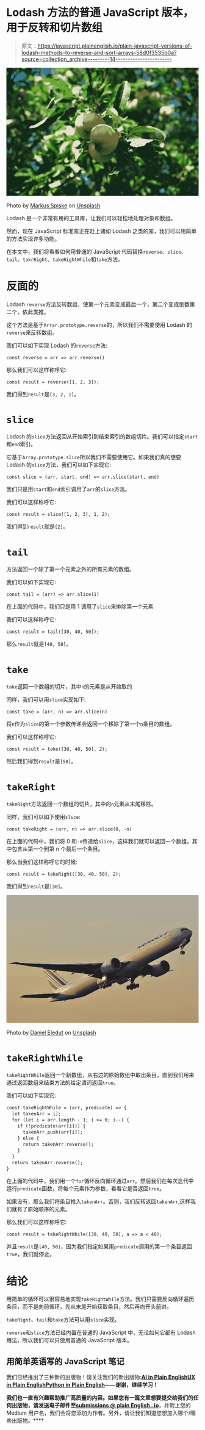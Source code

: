 # Lodash 方法的普通 JavaScript 版本，用于反转和切片数组

> 原文：<https://javascript.plainenglish.io/plain-javascript-versions-of-lodash-methods-to-reverse-and-sort-arrays-58d0f3535b0a?source=collection_archive---------14----------------------->

![](img/8ea583851adc4f69a1abcd13402b1c34.png)

Photo by [Markus Spiske](https://unsplash.com/@markusspiske?utm_source=medium&utm_medium=referral) on [Unsplash](https://unsplash.com?utm_source=medium&utm_medium=referral)

Lodash 是一个非常有用的工具库，让我们可以轻松地处理对象和数组。

然而，现在 JavaScript 标准库正在赶上诸如 Lodash 之类的库，我们可以用简单的方法实现许多功能。

在本文中，我们将看看如何用普通的 JavaScript 代码替换`reverse`、`slice`、`tail`、`takrRight`、`takeRightWhile`和`take`方法。

# 反面的

Lodash `reverse`方法反转数组，使第一个元素变成最后一个，第二个变成倒数第二个，依此类推。

这个方法是基于`Arrar.prototype.reverse`的，所以我们不需要使用 Lodash 的`reverse`来反转数组。

我们可以如下实现 Lodash 的`reverse`方法:

```
const reverse = arr => arr.reverse()
```

那么我们可以这样称呼它:

```
const result = reverse([1, 2, 3]);
```

我们得到`result`是`[3, 2, 1]`。

# `slice`

Lodash 的`slice`方法返回从开始索引到结束索引的数组切片。我们可以指定`start`和`end`索引。

它基于`Array.prototype.slice`所以我们不需要使用它。如果我们真的想要 Lodash 的`slice`方法，我们可以如下实现它:

```
const slice = (arr, start, end) => arr.slice(start, end)
```

我们只是用`start`和`end`索引调用了`arr`的`slice`方法。

我们可以这样称呼它:

```
const result = slice([1, 2, 3], 1, 2);
```

我们得到`result`就是`[2]`。

# `tail`

方法返回一个除了第一个元素之外的所有元素的数组。

我们可以如下实现它:

```
const tail = (arr) => arr.slice(1)
```

在上面的代码中，我们只是用 1 调用了`slice`来排除第一个元素

我们可以这样称呼它:

```
const result = tail([30, 40, 50]);
```

那么`result`就是`[40, 50]`。

# `take`

`take`返回一个数组的切片，其中`n`的元素是从开始取的

同样，我们可以用`slice`实现如下:

```
const take = (arr, n) => arr.slice(n)
```

将`n`作为`slice`的第一个参数传递会返回一个移除了第一个`n`条目的数组。

我们可以这样称呼它:

```
const result = take([30, 40, 50], 2);
```

然后我们得到`result`是`[50]`。

# `takeRight`

`takeRight`方法返回一个数组的切片，其中的`n`元素从末尾移除。

同样，我们可以如下使用`slice`:

```
const takeRight = (arr, n) => arr.slice(0, -n)
```

在上面的代码中，我们将 0 和`-n`传递给`slice`，这样我们就可以返回一个数组，其中包含从第一个到第 n 个最后一个条目。

那么当我们这样称呼它的时候:

```
const result = takeRight([30, 40, 50], 2);
```

我们得到`result`是`[30]`。

![](img/197865447ffce0d0d7707f8d5b5866d7.png)

Photo by [Daniel Eledut](https://unsplash.com/@pixtolero2?utm_source=medium&utm_medium=referral) on [Unsplash](https://unsplash.com?utm_source=medium&utm_medium=referral)

# `takeRightWhile`

`takeRightWhile`返回一个新数组，从右边的原始数组中取出条目，直到我们用来通过返回数组来结束方法的给定谓词返回`true`。

我们可以如下实现它:

```
const takeRightWhile = (arr, predicate) => {
  let takenArr = [];
  for (let i = arr.length - 1; i >= 0; i--) {
    if (!predicate(arr[i])) {
      takenArr.push(arr[i]);
    } else {
      return takenArr.reverse();
    }
  }
  return takenArr.reverse();
}
```

在上面的代码中，我们用一个`for`循环反向循环通过`arr`。然后我们在每次迭代中运行`predicate`函数，将每个元素作为参数，看看它是否返回`true`。

如果没有，那么我们将条目推入`takenArr`。否则，我们反转返回`takenArr`,这样我们就有了原始顺序的元素。

那么我们可以这样称呼它:

```
const result = takeRightWhile([30, 40, 50], a => a < 40);
```

并且`result`是`[40, 50]`，因为我们指定如果用`predicate`调用的第一个条目返回`true`，我们就停止。

# 结论

用简单的循环可以很容易地实现`takeRightWhile`方法。我们只需要反向循环遍历条目，而不是向前循环，先从末尾开始获取条目，然后再向开头前进。

`takeRight`、`tail`和`take`方法可以用`slice`实现。

`reverse`和`slice`方法已经内置在普通的 JavaScript 中，无论如何它都有 Lodash 用法，所以我们可以只使用普通的 JavaScript 版本。

## **用简单英语写的 JavaScript 笔记**

我们已经推出了三种新的出版物！请关注我们的新出版物:[**AI in Plain English**](https://medium.com/ai-in-plain-english)[**UX in Plain English**](https://medium.com/ux-in-plain-english)[**Python in Plain English**](https://medium.com/python-in-plain-english)**——谢谢，继续学习！**

**我们也一直有兴趣帮助推广高质量的内容。如果您有一篇文章想要提交给我们的任何出版物，请发送电子邮件至[**submissions @ plain English . io**](mailto:submissions@plainenglish.io)**，并附上您的 Medium 用户名，我们会将您添加为作者。另外，请让我们知道您想加入哪个/哪些出版物。****